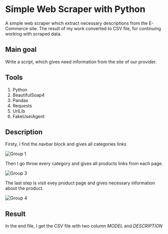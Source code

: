 # Simple Web Scraper with Python

A simple web scraper which extract necessary descriptions from the E-Commerce site. The result of my work converted to CSV file, for continuing working with scraped data.

## Main goal

Write a script, which gives need information from the site of our provider.  

## Tools
1. Python
2. BeautifulSoap4
3. Pandas
4. Requests
5. UrlLib
6. FakeUserAgent 

## Description

Firsty, I find the navbar block and gives all categories links

![Group 1](https://github.com/FuckingJester/Web_Scraper/assets/104007930/1208c880-e0af-4d35-a81e-696c3341172f)

Then I go throw every category and gives all products links from each page.

![Group 3](https://github.com/FuckingJester/Web_Scraper/assets/104007930/d25bcf9a-224f-4ce3-927f-227b9a7e1ce8)

The last step is visit evey product page and gives necessary information about the product.

![Group 4](https://github.com/FuckingJester/Web_Scraper/assets/104007930/07b0d93b-004e-4d9f-8ca4-61a4a9c2fe1e)

## Result

In the end file, I get the CSV file with two column _MODEL_ and _DESCRIPTION_


